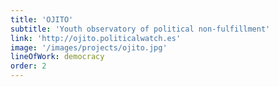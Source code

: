 ```yaml
---
title: 'OJITO'
subtitle: 'Youth observatory of political non-fulfillment'
link: 'http://ojito.politicalwatch.es'
image: '/images/projects/ojito.jpg'
lineOfWork: democracy
order: 2
---
```

